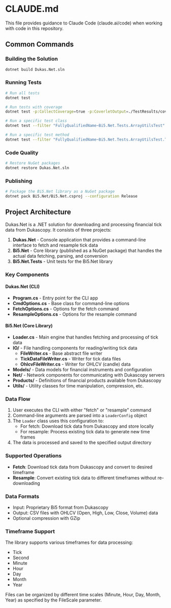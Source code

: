 # CLAUDE.md

This file provides guidance to Claude Code (claude.ai/code) when working with code in this repository.

## Common Commands

### Building the Solution
```bash
dotnet build Dukas.Net.sln
```

### Running Tests
```bash
# Run all tests
dotnet test

# Run tests with coverage
dotnet test -p:CollectCoverage=true -p:CoverletOutput=./TestResults/coverage.opencover.xml -p:CoverletOutputFormat=opencover Bi5.Net.Tests/

# Run a specific test class
dotnet test --filter "FullyQualifiedName~Bi5.Net.Tests.ArrayUtilsTest"

# Run a specific test method
dotnet test --filter "FullyQualifiedName~Bi5.Net.Tests.ArrayUtilsTest.ToTickArray_ShouldWork"
```

### Code Quality
```bash
# Restore NuGet packages
dotnet restore Dukas.Net.sln
```

### Publishing
```bash
# Package the Bi5.Net library as a NuGet package
dotnet pack Bi5.Net/Bi5.Net.csproj --configuration Release
```

## Project Architecture

Dukas.Net is a .NET solution for downloading and processing financial tick data from Dukascopy. It consists of three projects:

1. **Dukas.Net** - Console application that provides a command-line interface to fetch and resample tick data
2. **Bi5.Net** - Core library (published as a NuGet package) that handles the actual data fetching, parsing, and conversion
3. **Bi5.Net.Tests** - Unit tests for the Bi5.Net library

### Key Components

#### Dukas.Net (CLI)
- **Program.cs** - Entry point for the CLI app
- **CmdOptions.cs** - Base class for command-line options
- **FetchOptions.cs** - Options for the fetch command
- **ResampleOptions.cs** - Options for the resample command

#### Bi5.Net (Core Library)
- **Loader.cs** - Main engine that handles fetching and processing of tick data
- **IO/** - File handling components for reading/writing tick data
   - **FileWriter.cs** - Base abstract file writer
   - **TickDataFileWriter.cs** - Writer for tick data files
   - **OhlcvFileWriter.cs** - Writer for OHLCV (candle) data
- **Models/** - Data models for financial instruments and configuration
- **Net/** - Network components for communicating with Dukascopy servers
- **Products/** - Definitions of financial products available from Dukascopy
- **Utils/** - Utility classes for time manipulation, compression, etc.

### Data Flow

1. User executes the CLI with either "fetch" or "resample" command
2. Command-line arguments are parsed into a `LoaderConfig` object
3. The `Loader` class uses this configuration to:
   - For fetch: Download tick data from Dukascopy and store locally
   - For resample: Process existing tick data to generate new time frames
4. The data is processed and saved to the specified output directory

### Supported Operations

- **Fetch**: Download tick data from Dukascopy and convert to desired timeframe
- **Resample**: Convert existing tick data to different timeframes without re-downloading

### Data Formats

- Input: Proprietary Bi5 format from Dukascopy
- Output: CSV files with OHLCV (Open, High, Low, Close, Volume) data
- Optional compression with GZip

### Timeframe Support

The library supports various timeframes for data processing:
- Tick
- Second
- Minute
- Hour
- Day
- Month
- Year

Files can be organized by different time scales (Minute, Hour, Day, Month, Year) as specified by the FileScale parameter.